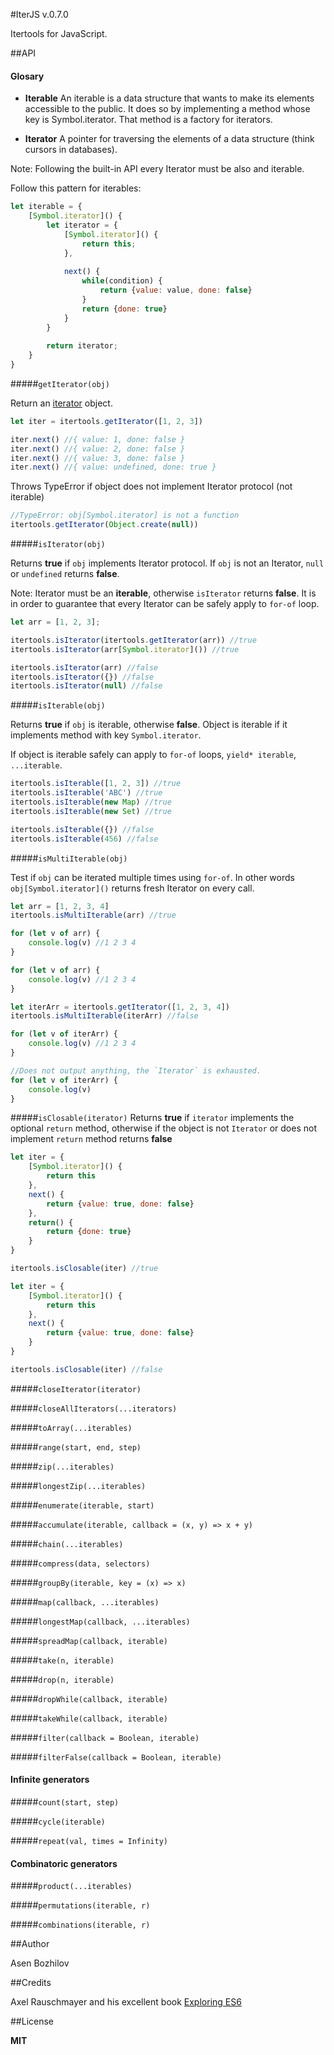 #IterJS v.0.7.0

Itertools for JavaScript.

##API

#### Glosary

* **Iterable**
An iterable is a data structure that wants to make its elements accessible to the public. It does so by implementing a method whose key is Symbol.iterator. That method is a factory for iterators.

* **Iterator**
A pointer for traversing the elements of a data structure (think cursors in databases).

Note: Following the built-in API every Iterator must be also and iterable. 

Follow this pattern for iterables: 

```javascript
let iterable = {
    [Symbol.iterator]() {
        let iterator = {
            [Symbol.iterator]() {
                return this;
            },
            
            next() {
                while(condition) {
                    return {value: value, done: false}
                }
                return {done: true}
            }
        }
        
        return iterator;
    }
}
```

#####`getIterator(obj)`

Return an [iterator](https://developer.mozilla.org/en-US/docs/Web/JavaScript/Reference/Iteration_protocols#iterator) object.

```javascript
let iter = itertools.getIterator([1, 2, 3])

iter.next() //{ value: 1, done: false }
iter.next() //{ value: 2, done: false }
iter.next() //{ value: 3, done: false }
iter.next() //{ value: undefined, done: true } 
```

Throws TypeError if object does not implement Iterator protocol (not iterable)

```javascript
//TypeError: obj[Symbol.iterator] is not a function
itertools.getIterator(Object.create(null)) 
```

#####`isIterator(obj)`

Returns **true** if `obj` implements Iterator protocol.  If `obj` is not an Iterator, `null` or `undefined` returns **false**.

Note: Iterator must be an **iterable**, otherwise `isIterator` returns **false**. It is in order to guarantee that every Iterator can be safely apply to `for-of` loop.

```javascript
let arr = [1, 2, 3];

itertools.isIterator(itertools.getIterator(arr)) //true
itertools.isIterator(arr[Symbol.iterator]()) //true

itertools.isIterator(arr) //false 
itertools.isIterator({}) //false
itertools.isIterator(null) //false
```


#####`isIterable(obj)`

Returns **true** if `obj` is iterable, otherwise **false**. Object is iterable if it implements method with key `Symbol.iterator`. 

If object is iterable safely can apply to `for-of` loops, `yield* iterable`, `...iterable`.

```javascript
itertools.isIterable([1, 2, 3]) //true
itertools.isIterable('ABC') //true
itertools.isIterable(new Map) //true
itertools.isIterable(new Set) //true

itertools.isIterable({}) //false
itertools.isIterable(456) //false
```

#####`isMultiIterable(obj)` 

Test if `obj` can be iterated multiple times using `for-of`. In other words `obj[Symbol.iterator]()` returns fresh Iterator on every call.

```javascript
let arr = [1, 2, 3, 4]
itertools.isMultiIterable(arr) //true

for (let v of arr) {
    console.log(v) //1 2 3 4
}

for (let v of arr) { 
    console.log(v) //1 2 3 4
}
```

```javascript
let iterArr = itertools.getIterator([1, 2, 3, 4])
itertools.isMultiIterable(iterArr) //false

for (let v of iterArr) {
    console.log(v) //1 2 3 4
}

//Does not output anything, the `Iterator` is exhausted.
for (let v of iterArr) { 
    console.log(v)  
}
```


#####`isClosable(iterator)`
Returns **true** if `iterator` implements the optional `return` method, otherwise if the object is not `Iterator` or does not implement `return` method returns **false**  

```javascript
let iter = {
    [Symbol.iterator]() {
        return this
    },
    next() {
        return {value: true, done: false}
    },
    return() {
        return {done: true}
    }
}

itertools.isClosable(iter) //true
```

```javascript
let iter = {
    [Symbol.iterator]() {
        return this
    },
    next() {
        return {value: true, done: false}
    }
}

itertools.isClosable(iter) //false
```

#####`closeIterator(iterator)`

#####`closeAllIterators(...iterators)`

#####`toArray(...iterables)`

#####`range(start, end, step)`

#####`zip(...iterables)`

#####`longestZip(...iterables)`

#####`enumerate(iterable, start)`

#####`accumulate(iterable, callback = (x, y) => x + y)`

#####`chain(...iterables)`

#####`compress(data, selectors)`

#####`groupBy(iterable, key = (x) => x)`

#####`map(callback, ...iterables)`

#####`longestMap(callback, ...iterables)`

#####`spreadMap(callback, iterable)`

#####`take(n, iterable)`

#####`drop(n, iterable)`

#####`dropWhile(callback, iterable)`

#####`takeWhile(callback, iterable)`

#####`filter(callback = Boolean, iterable)`

#####`filterFalse(callback = Boolean, iterable)`

#### Infinite generators

#####`count(start, step)`

#####`cycle(iterable)`

#####`repeat(val, times = Infinity)`

#### Combinatoric generators

#####`product(...iterables)`

#####`permutations(iterable, r)`

#####`combinations(iterable, r)`

##Author

Asen Bozhilov

##Credits 

Axel Rauschmayer and his excellent book [Exploring ES6](http://exploringjs.com/)

##License

**MIT**  

